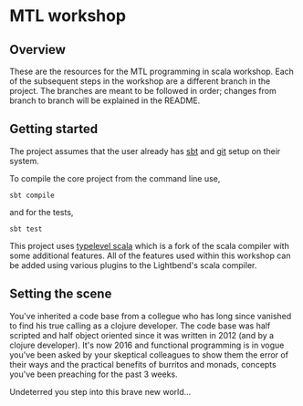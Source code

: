 # MTL workshop

## Overview

These are the resources for the MTL programming in scala workshop. Each of the subsequent steps in the workshop are a different branch in the project. The branches are meant to be followed in order; changes from branch to branch will be explained in the README. 

## Getting started

The project assumes that the user already has [sbt](https://github.com/sbt) and [git](https://git-scm.com/) setup on their system. 

To compile the core project from the command line use,

```
sbt compile
```

and for the tests,

```
sbt test
```

This project uses [typelevel scala](https://github.com/typelevel/scala) which is a fork of the scala compiler with some additional features. All of the features used within this workshop can be added using various plugins to the Lightbend's scala compiler.

## Setting the scene

You've inherited a code base from a collegue who has long since vanished to find his true calling as a clojure developer. The code base was half scripted and half object oriented since it was written in 2012 (and by a clojure developer). It's now 2016 and functional programming is in vogue you've been asked by your skeptical colleagues to show them the error of their ways and the practical benefits of burritos and monads, concepts you've been preaching for the past 3 weeks.

Undeterred you step into this brave new world...